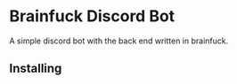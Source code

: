 # Brainfuck Discord Bot

A simple discord bot with the back end written in brainfuck.

## Installing


